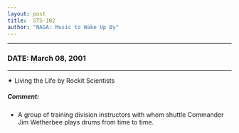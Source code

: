 ```yaml
---
layout: post
title:  STS-102
author: "NASA: Music to Wake Up By"
---
```


----
### DATE: March 08, 2001
----
✦ Living the Life by Rockit Scientists

##### Comment:
* A group of training division instructors with whom shuttle Commander Jim Wetherbee plays drums from time to time.
